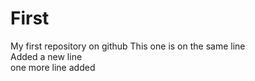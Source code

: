 # First
My first repository on github
This one is on the same line
<br>
Added a new line
<br>
one more line added

